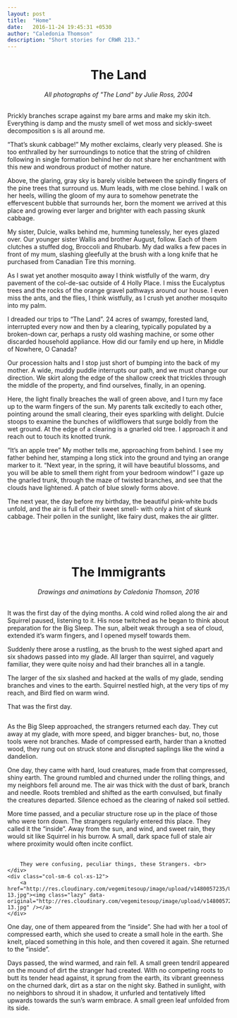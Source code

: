 ```yaml
---
layout: post
title:  "Home"
date:   2016-11-24 19:45:31 +0530
author: "Caledonia Thomson"
description: "Short stories for CRWR 213."
---
```


<center><h1>The Land</h1></center>

<center><i>All photographs of "The Land" by Julie Ross, 2004</i></center>
<br>

Prickly branches scrape against my bare arms and make my skin itch. Everything is damp and the musty smell of wet moss and sickly-sweet decomposition s is all around me.

“That’s skunk cabbage!” My mother exclaims, clearly very pleased. She is too enthralled by her surroundings to notice that the string of children following in single formation behind her do not share her enchantment with this new and wondrous product of mother nature.

Above, the glaring, gray sky is barely visible between the spindly fingers of the pine trees that surround us. Mum leads, with me close behind. I walk on her heels, willing the gloom of my aura to somehow penetrate the effervescent bubble that surrounds her, born the moment we arrived at this place and growing ever larger and brighter with each passing skunk cabbage.



<div class="row vertical-align">
	<div class="col-sm-6 col-xs-12">
		<a href="http://res.cloudinary.com/vegemitesoup/image/upload/v1480057572/TheLand.jpg"><img class="lazy" data-original="http://res.cloudinary.com/vegemitesoup/image/upload/v1480057572/TheLand.jpg" /></a>
	</div>
	<div class="col-sm-6 col-xs-12">
		My sister, Dulcie, walks behind me, humming tunelessly, her eyes glazed over. Our younger sister Wallis and brother August, follow. Each of them clutches a stuffed dog, Broccoli and Rhubarb. My dad walks a few paces in front of my mum, slashing gleefully at the brush with a long knife that he purchased from Canadian Tire this morning. 
	</div>
</div>

As I swat yet another mosquito away I think wistfully of the warm, dry pavement of the col-de-sac outside of 4 Holly Place. I miss the Eucalyptus trees and the rocks of the orange gravel pathways around our house. I even miss the ants, and the flies, I think wistfully, as I crush yet another mosquito into my palm.

I dreaded our trips to “The Land”. 24 acres of swampy, forested land, interrupted every now and then by a clearing, typically populated by a broken-down car, perhaps a rusty old washing machine, or some other discarded household appliance. How did our family end up here, in Middle of Nowhere, O Canada?

Our procession halts and I stop just short of bumping into the back of my mother. A wide, muddy puddle interrupts our path, and we must change our direction. We skirt along the edge of the shallow creek that trickles through the middle of the property, and find ourselves, finally, in an opening.

<div class="row vertical-align">
	<div class="col-sm-6 col-xs-12">
		Here, the light finally breaches the wall of green above, and I turn my face up to the warm fingers of the sun. My parents talk excitedly to each other, pointing around the small clearing, their eyes sparkling with delight. Dulcie stoops to examine the bunches of wildflowers that surge boldly from the wet ground. At the edge of a clearing is a gnarled old tree. I approach it and reach out to touch its knotted trunk.
	</div>
	<div class="col-sm-6 col-xs-12">
		<a href="http://res.cloudinary.com/vegemitesoup/image/upload/v1480057573/Secret.jpg"><img class="lazy" data-original="http://res.cloudinary.com/vegemitesoup/image/upload/v1480057573/Secret.jpg" /></a> 
	</div>
</div>

“It’s an apple tree” My mother tells me, approaching from behind. I see my father behind her, stamping a long stick into the ground and tying an orange marker to it. “Next year, in the spring, it will have beautiful blossoms, and you will be able to smell them right from your bedroom window!” I gaze up the gnarled trunk, through the maze of twisted branches, and see that the clouds have lightened. A patch of blue slowly forms above. 

The next year, the day before my birthday, the beautiful pink-white buds unfold, and the air is full of their sweet smell- with only a hint of skunk cabbage. Their pollen in the sunlight, like fairy dust, makes the air glitter.

<a href="http://res.cloudinary.com/vegemitesoup/image/upload/v1480057587/dscn4247.jpg"><img class="lazy" data-original="http://res.cloudinary.com/vegemitesoup/image/upload/v1480057587/dscn4247.jpg" /></a>

<br><br>

<center><h1>The Immigrants</h1></center>

<center><i> Drawings and animations by Caledonia Thomson, 2016 </i></center>
<br>

It was the first day of the dying months. A cold wind rolled along the air and Squirrel paused, listening to it. His nose twitched as he began to think about preparation for the Big Sleep. The sun, albeit weak through a sea of cloud, extended it’s warm fingers, and I opened myself towards them.<br>

Suddenly there arose a rustling, as the brush to the west sighed apart and six shadows passed into my glade. All larger than squirrel, and vaguely familiar, they were quite noisy and had their branches all in a tangle.<br>

The larger of the six slashed and hacked at the walls of my glade, sending branches and vines to the earth. Squirrel nestled high, at the very tips of my reach, and Bird fled on warm wind.<br>

That was the first day.

<a href="http://res.cloudinary.com/vegemitesoup/image/upload/v1480057235/Untitled-7.jpg"><img class="lazy" data-original="http://res.cloudinary.com/vegemitesoup/image/upload/v1480057235/Untitled-7.jpg" /></a> 

As the Big Sleep approached, the strangers returned each day. They cut away at my glade, with more speed, and bigger branches- but, no, those tools were not branches. Made of compressed earth, harder than a knotted wood, they rung out on struck stone and disrupted saplings like the wind a dandelion.<br>

One day, they came with hard, loud creatures, made from that compressed, shiny earth. The ground rumbled and churned under the rolling things, and my neighbors fell around me. The air was thick with the dust of bark, branch and needle. Roots trembled and shifted as the earth convulsed, but finally the creatures departed. Silence echoed as the clearing of naked soil settled.

<div class="row vertical-align">
	<div class="col-sm-6 col-xs-12">
		More time passed, and a peculiar structure rose up in the place of those who were torn down. The strangers regularly entered this place. They called it the “inside”. Away from the sun, and wind, and sweet rain, they would sit like Squirrel in his burrow. A small, dark space full of stale air where proximity would often incite conflict.<br><br>

		They were confusing, peculiar things, these Strangers. <br>
	</div>
	<div class="col-sm-6 col-xs-12">
		<a href="http://res.cloudinary.com/vegemitesoup/image/upload/v1480057235/Untitled-13.jpg"><img class="lazy" data-original="http://res.cloudinary.com/vegemitesoup/image/upload/v1480057235/Untitled-13.jpg" /></a>
	</div>
</div>

One day, one of them appeared from the “inside”. She had with her a tool of compressed earth, which she used to create a small hole in the earth. She knelt, placed something in this hole, and then covered it again. She returned to the “inside”.

Days passed, the wind warmed, and rain fell. A small green tendril appeared on the mound of dirt the stranger had created. With no competing roots to butt its tender head against, it sprung from the earth, its vibrant greenness on the churned dark, dirt as a star on the night sky. Bathed in sunlight, with no neighbors to shroud it in shadow, it unfurled and tentatively lifted upwards towards the sun’s warm embrace. A small green leaf unfolded from its side.

<a href="http://res.cloudinary.com/vegemitesoup/image/upload/v1480057241/Untitled-6.gif"><img class="lazy" data-original="http://res.cloudinary.com/vegemitesoup/image/upload/v1480057241/Untitled-6.gif" /></a>